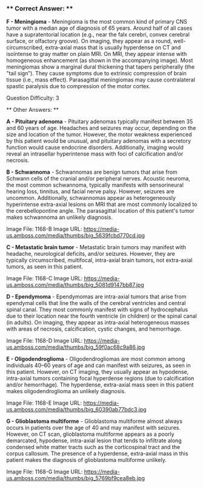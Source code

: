 ### ** Correct Answer: **

**F - Meningioma** - Meningioma is the most common kind of primary CNS tumor with a median age of diagnosis of 65 years. Around half of all cases have a supratentorial location (e.g., near the falx cerebri, convex cerebral surface, or olfactory groove). On imaging, they appear as a round, well-circumscribed, extra-axial mass that is usually hyperdense on CT and isointense to gray matter on plain MRI. On MRI, they appear intense with homogeneous enhancement (as shown in the accompanying image). Most meningiomas show a marginal dural thickening that tapers peripherally (the "tail sign”). They cause symptoms due to extrinsic compression of brain tissue (i.e., mass effect). Parasagittal meningiomas may cause contralateral spastic paralysis due to compression of the motor cortex.

Question Difficulty: 3

** Other Answers: **

**A - Pituitary adenoma** - Pituitary adenomas typically manifest between 35 and 60 years of age. Headaches and seizures may occur, depending on the size and location of the tumor. However, the motor weakness experienced by this patient would be unusual, and pituitary adenomas with a secretory function would cause endocrine disorders. Additionally, imaging would reveal an intrasellar hyperintense mass with foci of calcification and/or necrosis.

**B - Schwannoma** - Schwannomas are benign tumors that arise from Schwann cells of the cranial and/or peripheral nerves. Acoustic neuroma, the most common schwannoma, typically manifests with sensorineural hearing loss, tinnitus, and facial nerve palsy. However, seizures are uncommon. Additionally, schwannomas appear as heterogeneously hyperintense extra-axial lesions on MRI that are most commonly localized to the cerebellopontine angle. The parasagittal location of this patient's tumor makes schwannoma an unlikely diagnosis.

Image File: 1168-B
Image URL: https://media-us.amboss.com/media/thumbs/big_5639fcbd770cd.jpg

**C - Metastatic brain tumor** - Metastatic brain tumors may manifest with headache, neurological deficits, and/or seizures. However, they are typically circumscribed, multifocal, intra-axial brain tumors, not extra-axial tumors, as seen in this patient.

Image File: 1168-C
Image URL: https://media-us.amboss.com/media/thumbs/big_5081d9147bb87.jpg

**D - Ependymoma** - Ependymomas are intra-axial tumors that arise from ependymal cells that line the walls of the cerebral ventricles and central spinal canal. They most commonly manifest with signs of hydrocephalus due to their location near the fourth ventricle (in children) or the spinal canal (in adults). On imaging, they appear as intra-axial heterogeneous masses with areas of necrosis, calcification, cystic changes, and hemorrhage.

Image File: 1168-D
Image URL: https://media-us.amboss.com/media/thumbs/big_59f0ac68c9a86.jpg

**E - Oligodendroglioma** - Oligodendrogliomas are most common among individuals 40–60 years of age and can manifest with seizures, as seen in this patient. However, on CT imaging, they usually appear as hypodense, intra-axial tumors containing focal hyperdense regions (due to calcification and/or hemorrhage). The hyperdense, extra-axial mass seen in this patient makes oligodendroglioma an unlikely diagnosis.

Image File: 1168-E
Image URL: https://media-us.amboss.com/media/thumbs/big_60390ab77bdc3.jpg

**G - Glioblastoma multiforme** - Glioblastoma multiforme almost always occurs in patients over the age of 40 and may manifest with seizures. However, on CT scan, glioblastoma multiforme appears as a poorly demarcated, hypodense, intra-axial lesion that tends to infiltrate along condensed white matter tracts such as the corticospinal tract and the corpus callosum. The presence of a hyperdense, extra-axial mass in this patient makes the diagnosis of glioblastoma multiforme unlikely.

Image File: 1168-G
Image URL: https://media-us.amboss.com/media/thumbs/big_5769bf9cea8eb.jpg

